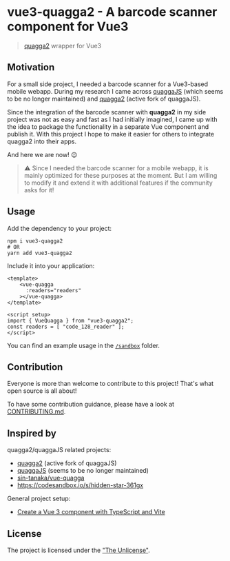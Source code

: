 # vue3-quagga2 - A barcode scanner component for Vue3

> [quagga2](https://github.com/ericblade/quagga2) wrapper for Vue3

## Motivation

For a small side project, I needed a barcode scanner for a Vue3-based mobile webapp. During my research I came across [quaggaJS](https://github.com/serratus/quaggaJS) (which seems to be no longer maintained) and [quagga2](https://github.com/ericblade/quagga2) (active fork of quaggaJS).

Since the integration of the barcode scanner with **quagga2** in my side project was not as easy and fast as I had initially imagined, I came up with the idea to package the functionality in a separate Vue component and publish it. With this project I hope to make it easier for others to integrate quagga2 into their apps.

And here we are now! 😉

> ⚠️ Since I needed the barcode scanner for a mobile webapp, it is mainly optimized for these purposes at the moment. But I am willing to modify it and extend it with additional features if the community asks for it!

## Usage

Add the dependency to your project:

```shell
npm i vue3-quagga2
# OR
yarn add vue3-quagga2
```

Include it into your application:

```vue
<template>
    <vue-quagga
      :readers="readers"
    ></vue-quagga>
</template>

<script setup>
import { VueQuagga } from "vue3-quagga2";
const readers = [ "code_128_reader" ];
</script>
```

You can find an example usage in the [`/sandbox`](./sandbox/) folder.

## Contribution

Everyone is more than welcome to contribute to this project! That's what open source is all about!

To have some contribution guidance, please have a look at [CONTRIBUTING.md](CONTRIBUTING.md).

## Inspired by

quagga2/quaggaJS related projects:

- [quagga2](https://github.com/ericblade/quagga2) (active fork of quaggaJS)
- [quaggaJS](https://github.com/serratus/quaggaJS) (seems to be no longer maintained)
- [sin-tanaka/vue-quagga](https://github.com/sin-tanaka/vue-quagga)
- <https://codesandbox.io/s/hidden-star-361gx>

General project setup:

- [Create a Vue 3 component with TypeScript and Vite](https://blog.totominc.io/blog/create-a-vue-3-component-with-typescript)

## License

The project is licensed under the ["The Unlicense"](./LICENSE).
